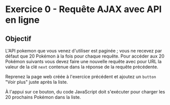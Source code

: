 # Exercice 0 - Requête AJAX avec API en ligne

## Objectif

L'API pokemon que vous venez d'utiliser est paginée ; vous ne recevez par défaut que 20 Pokémon à la fois pour chaque requête. Pour accéder aux 20 Pokémon suivants vous devez faire une nouvelle requête avec pour URL la valeur de la clé `next` contenue dans la réponse de la requête précédente.

Reprenez la page web créée à l'exercice précédent et ajoutez un `button` "Voir plus" juste après la liste.

À l'appui sur ce bouton, du code JavaScript doit s'exécuter pour charger les 20 prochains Pokémon dans la liste.
